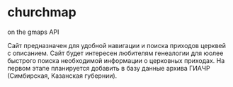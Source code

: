 # churchmap
on the gmaps API

Сайт предназначен для удобной навигации и поиска приходов церквей с описанием. Сайт будет интересен любителям генеалогии для юолее быстрого поиска необходимой информации о церковных приходах.
На первом этапе планируется добавить в базу данные архива ГИАЧР (Симбирская, Казанская губернии).
